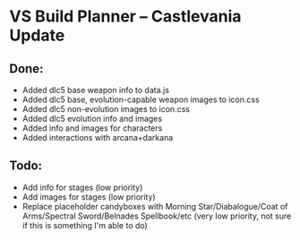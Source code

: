 # VS Build Planner – Castlevania Update
## Done:
- Added dlc5 base weapon info to data.js
- Added dlc5 base, evolution-capable weapon images to icon.css
- Added dlc5 non-evolution images to icon.css
- Added dlc5 evolution info and images
- Added info and images for characters
- Added interactions with arcana+darkana

## Todo:
- Add info for stages (low priority)
- Add images for stages (low priority)
- Replace placeholder candyboxes with Morning Star/Diabalogue/Coat of Arms/Spectral Sword/Belnades Spellbook/etc (very low priority, not sure if this is something I'm able to do)
